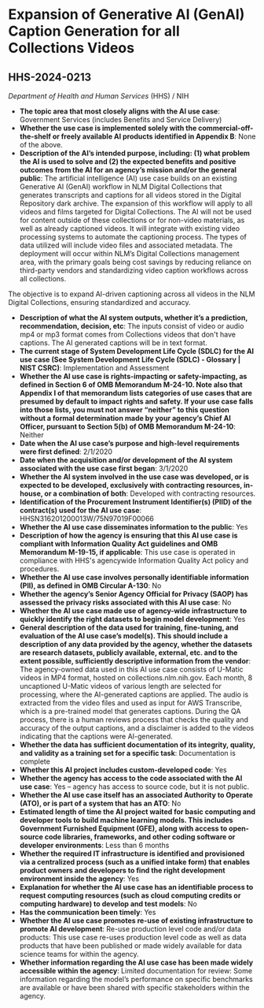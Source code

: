 # Expansion of Generative AI (GenAI) Caption Generation for all Collections Videos
## HHS-2024-0213
_Department of Health and Human Services_ (HHS) / NIH


+ **The topic area that most closely aligns with the AI use case**: Government Services (includes Benefits and Service Delivery)
+ **Whether the use case is implemented solely with the commercial-off-the-shelf or freely available AI products identified in Appendix B**: None of the above.
+ **Description of the AI’s intended purpose, including: (1) what problem the AI is used to solve and (2) the expected benefits and positive outcomes from the AI for an agency’s mission and/or the general public**: The artificial intelligence (AI) use case builds on an existing Generative AI (GenAI) workflow in NLM Digital Collections that generates transcripts and captions for all videos stored in the Digital Repository dark archive. The expansion of this workflow will apply to all videos and films targeted for Digital Collections. The AI will not be used for content outside of these collections or for non-video materials, as well as already captioned videos. It will integrate with existing video processing systems to automate the captioning process. The types of data utilized will include video files and associated metadata. The deployment will occur within NLM’s Digital Collections management area, with the primary goals being cost savings by reducing reliance on third-party vendors and standardizing video caption workflows across all collections.

The objective is to expand AI-driven captioning across all videos in the NLM Digital Collections, ensuring standardized and accuracy.
+ **Description of what the AI system outputs, whether it’s a prediction, recommendation, decision, etc**: The inputs consist of video or audio mp4 or mp3 format comes from Collections videos that don't have captions. The AI generated captions will be in text format.
+ **The current stage of System Development Life Cycle (SDLC) for the AI use case (See System Development Life Cycle (SDLC) - Glossary | NIST CSRC)**: Implementation and Assessment
+ **Whether the AI use case is rights-impacting or safety-impacting, as defined in Section 6 of OMB Memorandum M-24-10. Note also that Appendix I of that memorandum lists categories of use cases that are presumed by default to impact rights and safety. If your use case falls into those lists, you must not answer “neither” to this question without a formal determination made by your agency’s Chief AI Officer, pursuant to Section 5(b) of OMB Memorandum M-24-10**: Neither
+ **Date when the AI use case’s purpose and high-level requirements were first defined**: 2/1/2020
+ **Date when the acquisition and/or development of the AI system associated with the use case first began**: 3/1/2020
+ **Whether the AI system involved in the use case was developed, or is expected to be developed, exclusively with contracting resources, in-house, or a combination of both**: Developed with contracting resources.
+ **Identification of the Procurement Instrument Identifier(s) (PIID) of the contract(s) used for the AI use case**: HHSN316201200013W/75N97019F00066
+ **Whether the AI use case disseminates information to the public**: Yes
+ **Description of how the agency is ensuring that this AI use case is compliant with Information Quality Act guidelines and OMB Memorandum M-19-15, if applicable**: This use case is operated in compliance with HHS's agencywide Information Quality Act policy and procedures.
+ **Whether the AI use case involves personally identifiable information (PII), as defined in OMB Circular A-130**: No
+ **Whether the agency’s Senior Agency Official for Privacy (SAOP) has assessed the privacy risks associated with this AI use case**: No
+ **Whether the AI use case made use of agency-wide infrastructure to quickly identify the right datasets to begin model development**: Yes
+ **General description of the data used for training, fine-tuning, and evaluation of the AI use case’s model(s). This should include a description of any data provided by the agency, whether the datasets are research datasets, publicly available, external, etc. and to the extent possible, sufficiently descriptive information from the vendor**: The agency-owned data used in this AI use case consists of U-Matic videos in MP4 format, hosted on collections.nlm.nih.gov. Each month, 8 uncaptioned U-Matic videos of various length are selected for processing, where the AI-generated captions are applied. The audio is extracted from the video files and used as input for AWS Transcribe, which is a pre-trained model that generates captions. During the QA process, there is a human reviews process that checks the quality and accuracy of the output captions, and a disclaimer is added to the videos indicating that the captions were AI-generated.
+ **Whether the data has sufficient documentation of its integrity, quality, and validity as a training set for a specific task**: Documentation is complete
+ **Whether this AI project includes custom-developed code**: Yes
+ **Whether the agency has access to the code associated with the AI use case**: Yes – agency has access to source code, but it is not public.
+ **Whether the AI use case itself has an associated Authority to Operate (ATO), or is part of a system that has an ATO**: No
+ **Estimated length of time the AI project waited for basic computing and developer tools to build machine learning models. This includes Government Furnished Equipment (GFE), along with access to open-source code libraries, frameworks, and other coding software or developer environments**: Less than 6 months
+ **Whether the required IT infrastructure is identified and provisioned via a centralized process (such as a unified intake form) that enables product owners and developers to find the right development environment inside the agency**: Yes
+ **Explanation for whether the AI use case has an identifiable process to request computing resources (such as cloud computing credits or computing hardware) to develop and test models**: No
+ **Has the communication been timely**: Yes
+ **Whether the AI use case promotes re-use of existing infrastructure to promote AI development**: Re-use production level code and/or data products: This use case re-uses production level code as well as data products that have been published or made widely available for data science teams for within the agency.
+ **Whether information regarding the AI use case has been made widely accessible within the agency**: Limited documentation for review: Some information regarding the model’s performance on specific benchmarks are available or have been shared with specific stakeholders within the agency.